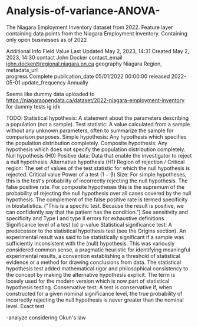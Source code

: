 # Analysis-of-variance-ANOVA-
The Niagara Employment Inventory dataset from 2022. Feature layer containing data points from the Niagara Employment Inventory. Containing only open businesses as of 2022


Additional Info
Field	Value
Last Updated	May 2, 2023, 14:31
Created	May 2, 2023, 14:30
contact	John Docker
contact_email	john.docker@regional.niagara.on.ca
geography	Niagara Region,
metadata_url	
progress	Complete
publication_date	05/01/2022 00:00:00
released	2022-05-01
update_frequency	Annually

Seems like dummy data uploaded to https://niagaraopendata.ca/dataset/2022-niagara-employment-inventory for dummy tests ig idk


TODO: 
Statistical hypothesis: A statement about the parameters describing a population (not a sample).
Test statistic: A value calculated from a sample without any unknown parameters, often to summarize the sample for comparison purposes.
Simple hypothesis: Any hypothesis which specifies the population distribution completely.
Composite hypothesis: Any hypothesis which does not specify the population distribution completely.
Null hypothesis (H0)
Positive data: Data that enable the investigator to reject a null hypothesis.
Alternative hypothesis (H1)
Region of rejection / Critical region: The set of values of the test statistic for which the null hypothesis is rejected.
Critical value
Power of a test (1 − β)
Size: For simple hypotheses, this is the test's probability of incorrectly rejecting the null hypothesis. The false positive rate. For composite hypotheses this is the supremum of the probability of rejecting the null hypothesis over all cases covered by the null hypothesis. The complement of the false positive rate is termed specificity in biostatistics. ("This is a specific test. Because the result is positive, we can confidently say that the patient has the condition.") See sensitivity and specificity and Type I and type II errors for exhaustive definitions.
Significance level of a test (α)
p-value
Statistical significance test: A predecessor to the statistical hypothesis test (see the Origins section). An experimental result was said to be statistically significant if a sample was sufficiently inconsistent with the (null) hypothesis. This was variously considered common sense, a pragmatic heuristic for identifying meaningful experimental results, a convention establishing a threshold of statistical evidence or a method for drawing conclusions from data. The statistical hypothesis test added mathematical rigor and philosophical consistency to the concept by making the alternative hypothesis explicit. The term is loosely used for the modern version which is now part of statistical hypothesis testing.
Conservative test: A test is conservative if, when constructed for a given nominal significance level, the true probability of incorrectly rejecting the null hypothesis is never greater than the nominal level.
Exact test

-analyze considering Okun's law 
